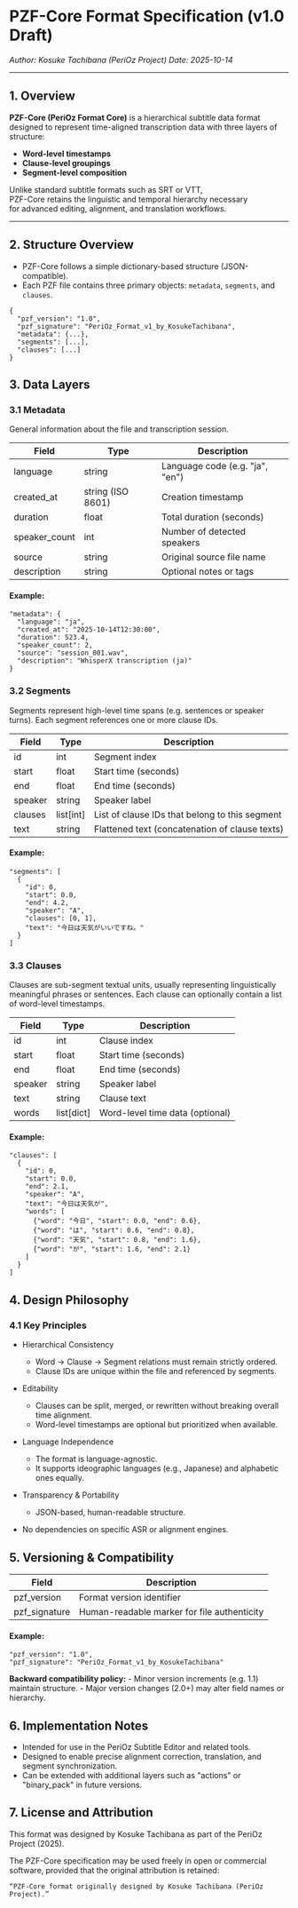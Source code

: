 # PZF-Core Format Specification (v1.0 Draft)
*Author: Kosuke Tachibana (PeriOz Project)*
*Date: 2025-10-14*

---

## 1. Overview

**PZF-Core (PeriOz Format Core)** is a hierarchical subtitle data format  
designed to represent time-aligned transcription data with three layers of structure:

- **Word-level timestamps**
- **Clause-level groupings**
- **Segment-level composition**

Unlike standard subtitle formats such as SRT or VTT,  
PZF-Core retains the linguistic and temporal hierarchy necessary  
for advanced editing, alignment, and translation workflows.

---

## 2. Structure Overview

- PZF-Core follows a simple dictionary-based structure (JSON-compatible).  
- Each PZF file contains three primary objects: `metadata`, `segments`, and `clauses`.

```
{
  "pzf_version": "1.0",
  "pzf_signature": "PeriOz_Format_v1_by_KosukeTachibana",
  "metadata": {...},
  "segments": [...],
  "clauses": [...]
}
```

## 3. Data Layers
### 3.1 Metadata
General information about the file and transcription session.

|Field|Type |Description   |
|-----|-----|--------------|
|language|string|Language code (e.g. "ja", "en")|
|created_at	|string (ISO 8601)|Creation timestamp|
|duration	|float|	Total duration (seconds)|
|speaker_count|int|	Number of detected speakers|
|source|string|Original source file name|
|description|string|Optional notes or tags|

#### Example:
```
"metadata": {
  "language": "ja",
  "created_at": "2025-10-14T12:30:00",
  "duration": 523.4,
  "speaker_count": 2,
  "source": "session_001.wav",
  "description": "WhisperX transcription (ja)"
}
```

### 3.2 Segments
Segments represent high-level time spans (e.g. sentences or speaker turns).
Each segment references one or more clause IDs.

|Field|	Type|	Description|
|--|--|--|
|id|int|Segment index|
|start|float|Start time (seconds)|
|end|	float|	End time (seconds)|
|speaker|	string|	Speaker label|
|clauses|	list[int]|	List of clause IDs that belong to this segment|
|text	|string	|Flattened text (concatenation of clause texts)|

#### Example:
```
"segments": [
  {
    "id": 0,
    "start": 0.0,
    "end": 4.2,
    "speaker": "A",
    "clauses": [0, 1],
    "text": "今日は天気がいいですね。"
  }
]
```
### 3.3 Clauses
Clauses are sub-segment textual units,
usually representing linguistically meaningful phrases or sentences.
Each clause can optionally contain a list of word-level timestamps.

|Field  |Type      |Description                     |
|-------|----------|--------------------------------|
|id     |int       |Clause index                    |
|start  |float     |Start time (seconds)            |
|end    |float     |End time (seconds)              |
|speaker|string    |Speaker label                   |
|text   |string    |Clause text                     |
|words  |list[dict]|Word-level time data (optional) |

#### Example:
```
"clauses": [
  {
    "id": 0,
    "start": 0.0,
    "end": 2.1,
    "speaker": "A",
    "text": "今日は天気が",
    "words": [
      {"word": "今日", "start": 0.0, "end": 0.6},
      {"word": "は", "start": 0.6, "end": 0.8},
      {"word": "天気", "start": 0.8, "end": 1.6},
      {"word": "が", "start": 1.6, "end": 2.1}
    ]
  }
]
```
## 4. Design Philosophy
### 4.1 Key Principles
- Hierarchical Consistency
	- Word → Clause → Segment relations must remain strictly ordered.
	- Clause IDs are unique within the file and referenced by segments.

- Editability
	- Clauses can be split, merged, or rewritten without breaking overall time alignment.
	- Word-level timestamps are optional but prioritized when available.

- Language Independence
	- The format is language-agnostic.
	- It supports ideographic languages (e.g., Japanese) and alphabetic ones equally.

- Transparency & Portability
	- JSON-based, human-readable structure.

- No dependencies on specific ASR or alignment engines.

## 5. Versioning & Compatibility
|Field        |Description                                 |
|-------------|--------------------------------------------|
|pzf_version  |Format version identifier                   |
|pzf_signature|	Human-readable marker for file authenticity|

#### Example:
```
"pzf_version": "1.0",
"pzf_signature": "PeriOz_Format_v1_by_KosukeTachibana"
```

**Backward compatibility policy:**
	- Minor version increments (e.g. 1.1) maintain structure.
	- Major version changes (2.0+) may alter field names or hierarchy.


## 6. Implementation Notes
- Intended for use in the PeriOz Subtitle Editor and related tools.
- Designed to enable precise alignment correction, translation, and segment synchronization.
- Can be extended with additional layers such as "actions" or "binary_pack" in future versions.

## 7. License and Attribution
This format was designed by Kosuke Tachibana
as part of the PeriOz Project (2025).

The PZF-Core specification may be used freely in open or commercial software,
provided that the original attribution is retained:

```
“PZF-Core format originally designed by Kosuke Tachibana (PeriOz Project).”
```
